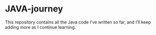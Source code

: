 # JAVA-journey
This repository contains all the Java code I’ve written so far, and I’ll keep adding more as I continue learning.

